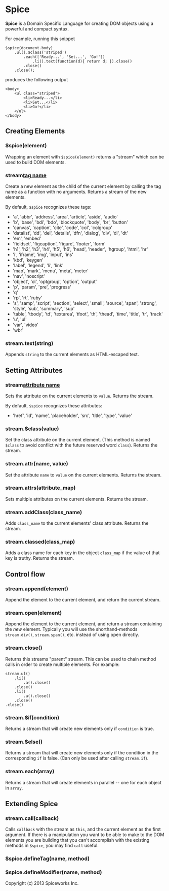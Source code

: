 # Spice

**Spice** is a Domain Specific Language for creating DOM objects using a powerful and compact syntax.

For example, running this snippet

```
$spice(document.body)
	.ul().$class('striped')
		.each(['Ready...', 'Set...', 'Go!'])
			.li().text(function(d){ return d; }).close()
		.close()
	.close();
```

produces the following output

```
<body>
	<ul class="striped">
		<li>Ready...</li>
		<li>Set...</li>
		<li>Go!</li>
	</ul>
</body>
```



## Creating Elements

### $spice(element)
Wrapping an element with ```$spice(element)``` returns a "stream" which can be used to build DOM elements.

### stream[tag name]()
Create a new element as the child of the current element by calling the tag name as a function with no arguments.
Returns a stream of the new elements.

By default, ```$spice``` recognizes these tags:

* 'a', 'abbr', 'address', 'area', 'article', 'aside', 'audio'
* 'b', 'base', 'bdi', 'bdo', 'blockquote', 'body', 'br', 'button'
* 'canvas', 'caption', 'cite', 'code', 'col', 'colgroup'
* 'datalist', 'dd', 'del', 'details', 'dfn', 'dialog', 'div', 'dl', 'dt'
* 'em', 'embed'
* 'fieldset', 'figcaption', 'figure', 'footer', 'form'
* 'h1', 'h2', 'h3', 'h4', 'h5', 'h6', 'head', 'header', 'hgroup', 'html', 'hr'
* 'i', 'iframe', 'img', 'input', 'ins'
* 'kbd', 'keygen'
* 'label', 'legend', 'li', 'link'
* 'map', 'mark', 'menu', 'meta', 'meter'
* 'nav', 'noscript'
* 'object', 'ol', 'optgroup', 'option', 'output'
* 'p', 'param', 'pre', 'progress'
* 'q'
* 'rp', 'rt', 'ruby'
* 's', 'samp', 'script', 'section', 'select', 'small', 'source', 'span', 'strong', 'style', 'sub', 'summary', 'sup'
* 'table', 'tbody', 'td', 'textarea', 'tfoot', 'th', 'thead', 'time', 'title', 'tr', 'track'
* 'u', 'ul'
* 'var', 'video'
* 'wbr'

### stream.text(string)
Appends ```string``` to the current elements as HTML-escaped text.



## Setting Attributes

### stream[attribute name](value)
Sets the attribute on the current elements to ```value```. Returns the stream.

By default, ```$spice``` recognizes these attributes:
* 'href', 'id', 'name', 'placeholder', 'src', 'title', 'type', 'value'

### stream.$class(value)
Set the class attribute on the current element. (This method is named ```$class``` to avoid conflict with the future reserved word ```class```). Returns the stream.

### stream.attr(name, value)
Set the attribute ```name``` to ```value``` on the current elements. Returns the stream.

### stream.attrs(attribute_map)
Sets multiple attributes on the current elements. Returns the stream.

### stream.addClass(class_name)
Adds ```class_name``` to the current elements' class attribute. Returns the stream.

### stream.classed(class_map)
Adds a class name for each key in the object ```class_map``` if the value of that key is truthy. Returns the stream.



## Control flow

### stream.append(element)
Append the element to the current element, and return the current stream.

### stream.open(element)
Append the element to the current element, and return a stream containing the *new* element.
Typically you will use the shorthand-methods ```stream.div()```, ```stream.span()```, etc. instead of using open directly.

### stream.close()
Returns this streams "parent" stream. This can be used to chain method calls in order to create multiple elements.
For example:
```
stream.ul()
	.li()
		.a().close()
	.close()
	.li()
		.a().close()
	.close()
.close()
```

### stream.$if(condition)
Returns a stream that will create new elements only if ```condition``` is true.

### stream.$else()
Returns a stream that will create new elements only if the condition in the corresponding ```if``` is false. (Can only be used after calling ```stream.if```).

### stream.each(array)
Returns a stream that will create elements in parallel -- one for each object in ```array```.



## Extending Spice

### stream.call(callback)
Calls ```callback``` with the stream as ```this```, and the current element as the first argument.
If there is a manipulation you want to be able to make to the DOM elements you are building that you can't accomplish with the existing methods in ```$spice```, you may find ```call``` useful.

### $spice.defineTag(name, method)

### $spice.defineModifier(name, method)

Copyright (c) 2013 Spiceworks Inc.